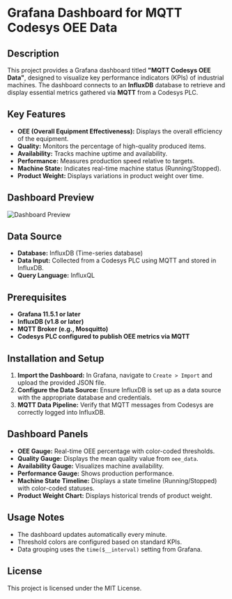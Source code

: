 # Grafana Dashboard for MQTT Codesys OEE Data

## Description
This project provides a Grafana dashboard titled **"MQTT Codesys OEE Data"**, designed to visualize key performance indicators (KPIs) of industrial machines. The dashboard connects to an **InfluxDB** database to retrieve and display essential metrics gathered via **MQTT** from a Codesys PLC.

## Key Features
- **OEE (Overall Equipment Effectiveness):** Displays the overall efficiency of the equipment.
- **Quality:** Monitors the percentage of high-quality produced items.
- **Availability:** Tracks machine uptime and availability.
- **Performance:** Measures production speed relative to targets.
- **Machine State:** Indicates real-time machine status (Running/Stopped).
- **Product Weight:** Displays variations in product weight over time.

## Dashboard Preview
![Dashboard Preview](https://kursy.controlbyte.pl/wp-content/uploads/2025/02/image-35-ycd622i.png)

## Data Source
- **Database:** InfluxDB (Time-series database)
- **Data Input:** Collected from a Codesys PLC using MQTT and stored in InfluxDB.
- **Query Language:** InfluxQL

## Prerequisites
- **Grafana 11.5.1 or later**
- **InfluxDB (v1.8 or later)**
- **MQTT Broker (e.g., Mosquitto)**
- **Codesys PLC configured to publish OEE metrics via MQTT**

## Installation and Setup
1. **Import the Dashboard:** In Grafana, navigate to `Create > Import` and upload the provided JSON file.
2. **Configure the Data Source:** Ensure InfluxDB is set up as a data source with the appropriate database and credentials.
3. **MQTT Data Pipeline:** Verify that MQTT messages from Codesys are correctly logged into InfluxDB.

## Dashboard Panels
- **OEE Gauge:** Real-time OEE percentage with color-coded thresholds.
- **Quality Gauge:** Displays the mean quality value from `oee_data`.
- **Availability Gauge:** Visualizes machine availability.
- **Performance Gauge:** Shows production performance.
- **Machine State Timeline:** Displays a state timeline (Running/Stopped) with color-coded statuses.
- **Product Weight Chart:** Displays historical trends of product weight.

## Usage Notes
- The dashboard updates automatically every minute.
- Threshold colors are configured based on standard KPIs.
- Data grouping uses the `time($__interval)` setting from Grafana.

## License
This project is licensed under the MIT License.


